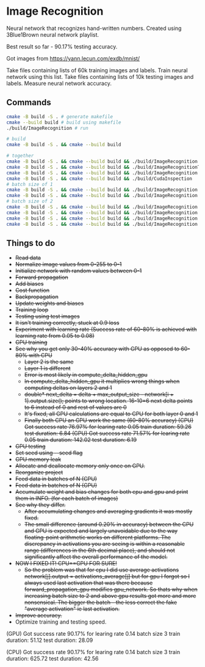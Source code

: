 # Image Recognition
Neural network that recognizes hand-written numbers.
Created using 3Blue1Brown neural network playlist.

Best result so far - 90.17% testing accuracy.

Got images from https://yann.lecun.com/exdb/mnist/

Take files containing lists of 60k training images and labels. Train neural network using this list.
Take files containing lists of 10k testing images and labels. Measure neural network accuracy.

## Commands
```bash
cmake -B build -S . # generate makefile
cmake --build build # build using makefile
./build/ImageRecognition # run

# build
cmake -B build -S . && cmake --build build

# together
cmake -B build -S . && cmake --build build && ./build/ImageRecognition
cmake -B build -S . && cmake --build build && ./build/ImageRecognitionTest
cmake -B build -S . && cmake --build build && ./build/ImageRecognition --gpu --cpu -l DEBUG --test 0 -n 1
cmake -B build -S . && cmake --build build && ./build/CudaInspection
# batch size of 1
cmake -B build -S . && cmake --build build && ./build/ImageRecognition --cpu -l NOTICE --seed 50 --batch-size 1 --test 1000 --train 10000
cmake -B build -S . && cmake --build build && ./build/ImageRecognition --gpu -l NOTICE --seed 50 --batch-size 1 --test 1000 --train 10000
# batch size of 2
cmake -B build -S . && cmake --build build && ./build/ImageRecognition --cpu -l NOTICE --seed 50 --batch-size 2 --test 1000 --train 10000
cmake -B build -S . && cmake --build build && ./build/ImageRecognition --gpu -l NOTICE --seed 50 --batch-size 2 --test 1000 --train 10000
cmake -B build -S . && cmake --build build && ./build/ImageRecognition --cpu -l NOTICE --seed 50 --batch-size 2 --test 0 --train 2
cmake -B build -S . && cmake --build build && ./build/ImageRecognition --gpu -l NOTICE --seed 50 --batch-size 2 --test 0 --train 2
```


## Things to do
- ~~Read data~~
- ~~Normalize image values from 0-255 to 0-1~~
- ~~Initialize network with random values between 0-1~~
- ~~Forward propagation~~
- ~~Add biases~~
- ~~Cost function~~
- ~~Backpropagation~~
- ~~Update weights and biases~~
- ~~Training loop~~
- ~~Testing using test images~~
- ~~It isn't training correctly, stuck at 0.9 loss~~
- ~~Experiment with learning rate (Success rate of 60-80% is achieved with learning rate from 0.05 to 0.08)~~
- ~~GPU training~~
- ~~See why you get only 30-40% accuracy with GPU as opposed to 60-80% with CPU~~
    - ~~Layer 2 is the same~~
    - ~~Layer 1 is different~~
    - ~~Error is most likely in compute_delta_hidden_gpu~~
    - ~~In compute_delta_hidden_gpu it multiplies wrong things when computing deltas on layers 2 and 1~~
    - ~~double* next_delta = delta + max_output_size - network[i + 1].output.size(); points to wrong location.
        16-10=6 next delta points to 6 instead of 0 and rest of values are 0~~
    - ~~It's fixed, all GPU calculations are equal to CPU for both layer 0 and 1~~
    - ~~Finally both CPU an GPU work the same (60-80% accuracy)
        (CPU) Got success rate 76.97% for learing rate 0.05 train duration: 59.26 test duration: 6.84
        (GPU) Got success rate 71.57% for learing rate 0.05 train duration: 142.02 test duration: 6.19~~
- ~~GPU testing~~
- ~~Set seed using --seed flag~~
- ~~GPU memory leak~~
- ~~Allocate and deallocate memory only once on GPU.~~
- ~~Reorganize project~~
- ~~Feed data in batches of N (CPU)~~
- ~~Feed data in batches of N (GPU)~~
- ~~Accumulate weight and bias changes for both cpu and gpu and print them in INFO. (for each batch of images)~~
- ~~See why they differ.~~
    - ~~After accumulating changes and averaging gradients it was mostly fixed.~~
    - ~~The small difference (around 0.20% in accuracy) between the CPU and GPU is expected and largely unavoidable due to the way floating-point arithmetic works on different platforms. The discrepancy in activations you are seeing is within a reasonable range (differences in the 6th decimal place), and should not significantly affect the overall performance of the model.~~
- ~~NOW I FIXED IT! CPU==GPU FOR SURE!~~
    - ~~So the problem was that for cpu I did use average activations network[j].output = activations_average[j]
        but for gpu I forgot so I always used last activation that was there because forward_propagation_gpu modifies gpu_network.
        So thats why when increasing batch size to 2 and above gpu results got more and more nonsensical.
        The bigger the batch - the less correct the fake "average activation" ie last activation.~~
- ~~Improve accuracy.~~
- Optimize training and testing speed.

(GPU) Got success rate 90.17% for learing rate 0.14 batch size 3 train duration: 51.12 test duration: 28.09

(CPU) Got success rate 90.17% for learing rate 0.14 batch size 3 train duration: 625.72 test duration: 42.56
